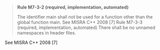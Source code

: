 > **Rule M7-3-2 (required, implementation, automated)**
>
> The identifier main shall not be used for a function other than the
> global function main.
> See MISRA C++ 2008 [7]
> Rule M7-3-3 (required, implementation, automated) There
> shall be no unnamed namespaces in header files.

See MISRA C++ 2008 [7]
